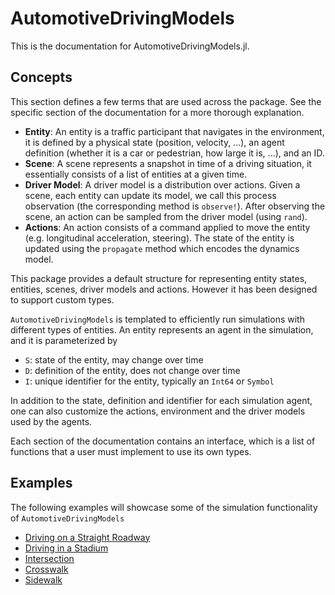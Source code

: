 # AutomotiveDrivingModels

This is the documentation for AutomotiveDrivingModels.jl. 

## Concepts

This section defines a few terms that are used across the package. 
See the specific section of the documentation for a more thorough explanation.

- **Entity**: An entity is a traffic participant that navigates in the environment, it is defined by a physical state (position, velocity, ...), an agent definition (whether it is a car or pedestrian, how large it is, ...), and an ID.
- **Scene**: A scene represents a snapshot in time of a driving situation, it essentially consists of a list of entities at a given time.
- **Driver Model**: A driver model is a distribution over actions. Given a scene, each entity can update its model, we call this process observation (the corresponding method is `observe!`). After observing the scene, an action can be sampled from the driver model (using `rand`).
- **Actions**: An action consists of a command applied to move the entity (e.g. longitudinal acceleration, steering). The state of the entity is updated using the `propagate` method which encodes the dynamics model.

This package provides a default structure for representing entity states, entities, scenes, driver models and actions.
However it has been designed to support custom types. 

`AutomotiveDrivingModels` is templated to efficiently run simulations with different types of entities.
An entity represents an agent in the simulation, and it is parameterized by

- `S`: state of the entity, may change over time
- `D`: definition of the entity, does not change over time
- `I`: unique identifier for the entity, typically an `Int64` or `Symbol`

In addition to the state, definition and identifier for each simulation agent,
one can also customize the actions, environment and the driver models used by
the agents.

Each section of the documentation contains an interface, which is a list of functions that a user must implement to use its own types.

## Examples

The following examples will showcase some of the simulation functionality of `AutomotiveDrivingModels`

- [Driving on a Straight Roadway](@ref)
- [Driving in a Stadium](@ref)
- [Intersection](@ref)
- [Crosswalk](@ref)
- [Sidewalk](@ref)

